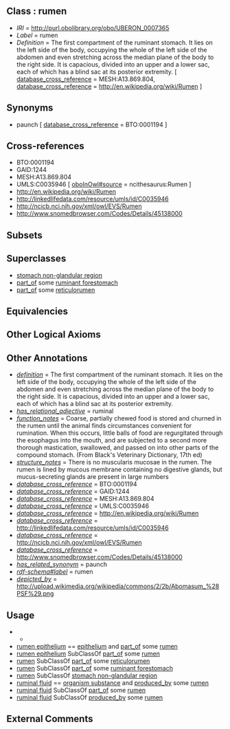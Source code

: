 
## Class : rumen

 * *IRI* = http://purl.obolibrary.org/obo/UBERON_0007365
 * *Label* = rumen
 * *Definition* = The first compartment of the ruminant stomach. It lies on the left side of the body, occupying the whole of the left side of the abdomen and even stretching across the median plane of the body to the right side. It is capacious, divided into an upper and a lower sac, each of which has a blind sac at its posterior extremity. [ [database_cross_reference](../../ef/oboInOwl#hasDbXref.md) = MESH:A13.869.804, [database_cross_reference](../../ef/oboInOwl#hasDbXref.md) = http://en.wikipedia.org/wiki/Rumen ]

## Synonyms

 * paunch [ [database_cross_reference](../../ef/oboInOwl#hasDbXref.md) = BTO:0001194 ]

## Cross-references

 * BTO:0001194
 * GAID:1244
 * MESH:A13.869.804
 * UMLS:C0035946 [ [oboInOwl#source](../../ce/oboInOwl#source.md) = ncithesaurus:Rumen ]
 * http://en.wikipedia.org/wiki/Rumen
 * http://linkedlifedata.com/resource/umls/id/C0035946
 * http://ncicb.nci.nih.gov/xml/owl/EVS/Rumen
 * http://www.snomedbrowser.com/Codes/Details/45138000

## Subsets


## Superclasses

 * [stomach non-glandular region](../../UBERON/54/UBERON_0011954.md)
 * [part_of](../../BFO/50/BFO_0000050.md) some [ruminant forestomach](../../UBERON/59/UBERON_0007359.md)
 * [part_of](../../BFO/50/BFO_0000050.md) some [reticulorumen](../../UBERON/64/UBERON_0007364.md)

## Equivalencies


## Other Logical Axioms


## Other Annotations

 * *[definition](../../IAO/15/IAO_0000115.md)* = The first compartment of the ruminant stomach. It lies on the left side of the body, occupying the whole of the left side of the abdomen and even stretching across the median plane of the body to the right side. It is capacious, divided into an upper and a lower sac, each of which has a blind sac at its posterior extremity.
 * *[has_relational_adjective](../../UBPROP/07/UBPROP_0000007.md)* = ruminal
 * *[function_notes](../../UBPROP/09/UBPROP_0000009.md)* = Coarse, partially chewed food is stored and churned in the rumen until the animal finds circumstances convenient for rumination. When this occurs, little balls of food are regurgitated through the esophagus into the mouth, and are subjected to a second more thorough mastication, swallowed, and passed on into other parts of the compound stomach. (From Black's Veterinary Dictionary, 17th ed)
 * *[structure_notes](../../UBPROP/10/UBPROP_0000010.md)* = There is no muscularis mucosae in the rumen. The rumen is lined by mucous membrane containing no digestive glands, but mucus-secreting glands are present in large numbers
 * *[database_cross_reference](../../ef/oboInOwl#hasDbXref.md)* = BTO:0001194
 * *[database_cross_reference](../../ef/oboInOwl#hasDbXref.md)* = GAID:1244
 * *[database_cross_reference](../../ef/oboInOwl#hasDbXref.md)* = MESH:A13.869.804
 * *[database_cross_reference](../../ef/oboInOwl#hasDbXref.md)* = UMLS:C0035946
 * *[database_cross_reference](../../ef/oboInOwl#hasDbXref.md)* = http://en.wikipedia.org/wiki/Rumen
 * *[database_cross_reference](../../ef/oboInOwl#hasDbXref.md)* = http://linkedlifedata.com/resource/umls/id/C0035946
 * *[database_cross_reference](../../ef/oboInOwl#hasDbXref.md)* = http://ncicb.nci.nih.gov/xml/owl/EVS/Rumen
 * *[database_cross_reference](../../ef/oboInOwl#hasDbXref.md)* = http://www.snomedbrowser.com/Codes/Details/45138000
 * *[has_related_synonym](../../ym/oboInOwl#hasRelatedSynonym.md)* = paunch
 * *[rdf-schema#label](../../el/rdf-schema#label.md)* = rumen
 * *[depicted_by](../../depicted/by/depicted_by.md)* = http://upload.wikimedia.org/wikipedia/commons/2/2b/Abomasum_%28PSF%29.png

## Usage

 * -
 * [rumen epithelium](../../UBERON/85/UBERON_0008285.md) == [epithelium](../../UBERON/83/UBERON_0000483.md) and [part_of](../../BFO/50/BFO_0000050.md) some [rumen](../../UBERON/65/UBERON_0007365.md)
 * [rumen epithelium](../../UBERON/85/UBERON_0008285.md) SubClassOf [part_of](../../BFO/50/BFO_0000050.md) some [rumen](../../UBERON/65/UBERON_0007365.md)
 * [rumen](../../UBERON/65/UBERON_0007365.md) SubClassOf [part_of](../../BFO/50/BFO_0000050.md) some [reticulorumen](../../UBERON/64/UBERON_0007364.md)
 * [rumen](../../UBERON/65/UBERON_0007365.md) SubClassOf [part_of](../../BFO/50/BFO_0000050.md) some [ruminant forestomach](../../UBERON/59/UBERON_0007359.md)
 * [rumen](../../UBERON/65/UBERON_0007365.md) SubClassOf [stomach non-glandular region](../../UBERON/54/UBERON_0011954.md)
 * [ruminal fluid](../../UBERON/28/UBERON_0010228.md) == [organism substance](../../UBERON/63/UBERON_0000463.md) and [produced_by](../../RO/01/RO_0003001.md) some [rumen](../../UBERON/65/UBERON_0007365.md)
 * [ruminal fluid](../../UBERON/28/UBERON_0010228.md) SubClassOf [part_of](../../BFO/50/BFO_0000050.md) some [rumen](../../UBERON/65/UBERON_0007365.md)
 * [ruminal fluid](../../UBERON/28/UBERON_0010228.md) SubClassOf [produced_by](../../RO/01/RO_0003001.md) some [rumen](../../UBERON/65/UBERON_0007365.md)

## External Comments

